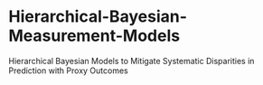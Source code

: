 # Hierarchical-Bayesian-Measurement-Models
Hierarchical Bayesian Models to Mitigate Systematic Disparities in Prediction with Proxy Outcomes
